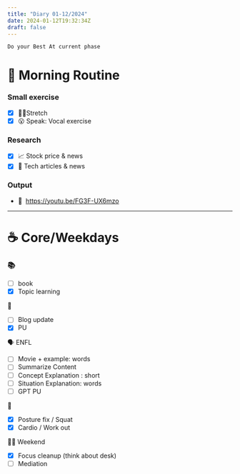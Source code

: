 ```yaml
---
title: "Diary 01-12/2024"  
date: 2024-01-12T19:32:34Z
draft: false
---
```


```tsx
Do your Best At current phase
```

# 🍳 Morning Routine

### Small exercise

- [x]  🧎‍♀️Stretch
- [x]  😮 Speak: Vocal exercise

### Research

- [x]  📈 Stock price & news
- [x]  👾 Tech articles & news

### Output

- 🎥  https://youtu.be/FG3F-UX6mzo

---

# ☕ Core/Weekdays

### 📚

- [ ]  book
- [x]  Topic learning

👑

- [ ]  Blog update
- [x]  PU

🗣️ ENFL

- [ ]  Movie + example: words
- [ ]  Summarize Content
- [ ]  Concept Explanation : short
- [ ]  Situation Explanation: words
- [ ]  GPT PU

💪

- [x]  Posture fix / Squat
- [x]  Cardio / Work out

🧘‍♀️ Weekend

- [x]  Focus cleanup (think about desk)
- [ ]  Mediation
